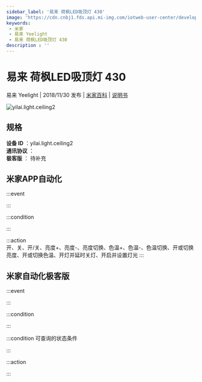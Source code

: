 ```yaml
---
sidebar_label: '易来 荷枫LED吸顶灯 430'
image: 'https://cdn.cnbj1.fds.api.mi-img.com/iotweb-user-center/developer_1679070104135AESmgdL6.png?GalaxyAccessKeyId=AKVGLQWBOVIRQ3XLEW&Expires=9223372036854775807&Signature=TzRQOKAGT64WYB1gvrwcUZkuLj8='
keywords: 
 - 米家
 - 易来 Yeelight
 - 易来 荷枫LED吸顶灯 430
description : ''
---
```

# 易来 荷枫LED吸顶灯 430

易来 Yeelight | 2018/11/30 发布 | [米家百科](https://home.mi.com/webapp/content/baike/product/index.html?model=yilai.light.ceiling2) | [说明书](https://home.mi.com/views/introduction.html?model=yilai.light.ceiling2&region=cn)

![yilai.light.ceiling2](https://cdn.cnbj1.fds.api.mi-img.com/iotweb-user-center/developer_1679070104135AESmgdL6.png?GalaxyAccessKeyId=AKVGLQWBOVIRQ3XLEW&Expires=9223372036854775807&Signature=TzRQOKAGT64WYB1gvrwcUZkuLj8=)

## 规格  
> 
**设备 ID** ：yilai.light.ceiling2  
**通讯协议** ：  
**极客版**  ： 待补充 


## 米家APP自动化  

:::event  

:::

:::condition  

:::

:::action   
开、关、开/关、亮度+、亮度-、亮度切换、色温+、色温-、色温切换、开或切换亮度、开或切换色温、开灯并延时关灯、开启并设置灯光
:::

## 米家自动化极客版  

:::event  

:::

:::condition  

:::

:::condition 可查询的状态条件  

:::

:::action  

:::

        
